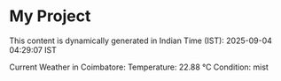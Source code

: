 # My Project

This content is dynamically generated in Indian Time (IST): 2025-09-04 04:29:07 IST


Current Weather in Coimbatore:
Temperature: 22.88 °C
Condition: mist
